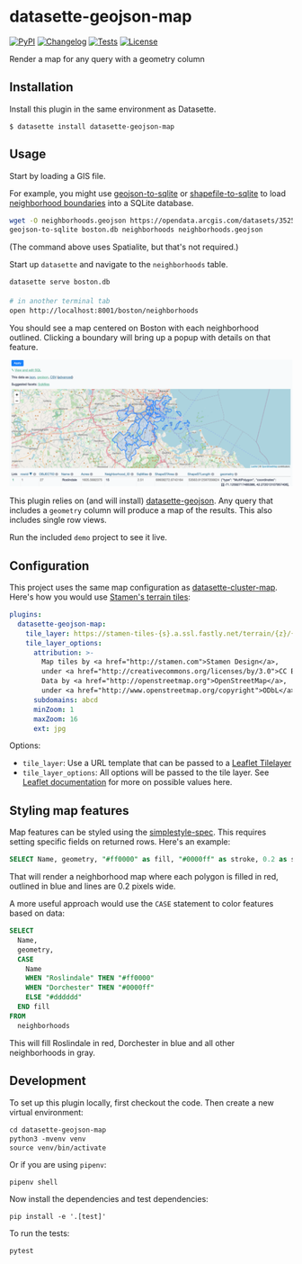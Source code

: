 # datasette-geojson-map

[![PyPI](https://img.shields.io/pypi/v/datasette-geojson-map.svg)](https://pypi.org/project/datasette-geojson-map/)
[![Changelog](https://img.shields.io/github/v/release/eyeseast/datasette-geojson-map?include_prereleases&label=changelog)](https://github.com/eyeseast/datasette-geojson-map/releases)
[![Tests](https://github.com/eyeseast/datasette-geojson-map/workflows/Test/badge.svg)](https://github.com/eyeseast/datasette-geojson-map/actions?query=workflow%3ATest)
[![License](https://img.shields.io/badge/license-Apache%202.0-blue.svg)](https://github.com/eyeseast/datasette-geojson-map/blob/main/LICENSE)

Render a map for any query with a geometry column

## Installation

Install this plugin in the same environment as Datasette.

    $ datasette install datasette-geojson-map

## Usage

Start by loading a GIS file.

For example, you might use [geojson-to-sqlite](https://pypi.org/project/geojson-to-sqlite/) or [shapefile-to-sqlite](https://pypi.org/project/shapefile-to-sqlite/) to load [neighborhood boundaries](https://bostonopendata-boston.opendata.arcgis.com/datasets/3525b0ee6e6b427f9aab5d0a1d0a1a28_0/explore) into a SQLite database.

```sh
wget -O neighborhoods.geojson https://opendata.arcgis.com/datasets/3525b0ee6e6b427f9aab5d0a1d0a1a28_0.geojson
geojson-to-sqlite boston.db neighborhoods neighborhoods.geojson
```

(The command above uses Spatialite, but that's not required.)

Start up `datasette` and navigate to the `neighborhoods` table.

```sh
datasette serve boston.db

# in another terminal tab
open http://localhost:8001/boston/neighborhoods
```

You should see a map centered on Boston with each neighborhood outlined. Clicking a boundary will bring up a popup with details on that feature.

![Boston neighbhorhoods map](https://raw.githubusercontent.com/eyeseast/datasette-geojson-map/main/img/boston-neighborhoods-map.png)

This plugin relies on (and will install) [datasette-geojson](https://github.com/eyeseast/datasette-geojson). Any query that includes a `geometry` column will produce a map of the results. This also includes single row views.

Run the included `demo` project to see it live.

## Configuration

This project uses the same map configuration as [datasette-cluster-map](https://github.com/simonw/datasette-cluster-map). Here's how you would use [Stamen's terrain tiles](http://maps.stamen.com/terrain/#12/37.7706/-122.3782):

```yaml
plugins:
  datasette-geojson-map:
    tile_layer: https://stamen-tiles-{s}.a.ssl.fastly.net/terrain/{z}/{x}/{y}.{ext}
    tile_layer_options:
      attribution: >-
        Map tiles by <a href="http://stamen.com">Stamen Design</a>, 
        under <a href="http://creativecommons.org/licenses/by/3.0">CC BY 3.0</a>. 
        Data by <a href="http://openstreetmap.org">OpenStreetMap</a>, 
        under <a href="http://www.openstreetmap.org/copyright">ODbL</a>.
      subdomains: abcd
      minZoom: 1
      maxZoom: 16
      ext: jpg
```

Options:

- `tile_layer`: Use a URL template that can be passed to a [Leaflet Tilelayer](https://leafletjs.com/reference-1.7.1.html#tilelayer)
- `tile_layer_options`: All options will be passed to the tile layer. See [Leaflet documentation](https://leafletjs.com/reference-1.7.1.html#tilelayer) for more on possible values here.

## Styling map features

Map features can be styled using the [simplestyle-spec](https://github.com/mapbox/simplestyle-spec). This requires setting specific fields on returned rows. Here's an example:

```sql
SELECT Name, geometry, "#ff0000" as fill, "#0000ff" as stroke, 0.2 as stroke-width,  from neighborhoods
```

That will render a neighborhood map where each polygon is filled in red, outlined in blue and lines are 0.2 pixels wide.

A more useful approach would use the `CASE` statement to color features based on data:

```sql
SELECT
  Name,
  geometry,
  CASE
    Name
    WHEN "Roslindale" THEN "#ff0000"
    WHEN "Dorchester" THEN "#0000ff"
    ELSE "#dddddd"
  END fill
FROM
  neighborhoods
```

This will fill Roslindale in red, Dorchester in blue and all other neighborhoods in gray.

## Development

To set up this plugin locally, first checkout the code. Then create a new virtual environment:

    cd datasette-geojson-map
    python3 -mvenv venv
    source venv/bin/activate

Or if you are using `pipenv`:

    pipenv shell

Now install the dependencies and test dependencies:

    pip install -e '.[test]'

To run the tests:

    pytest
